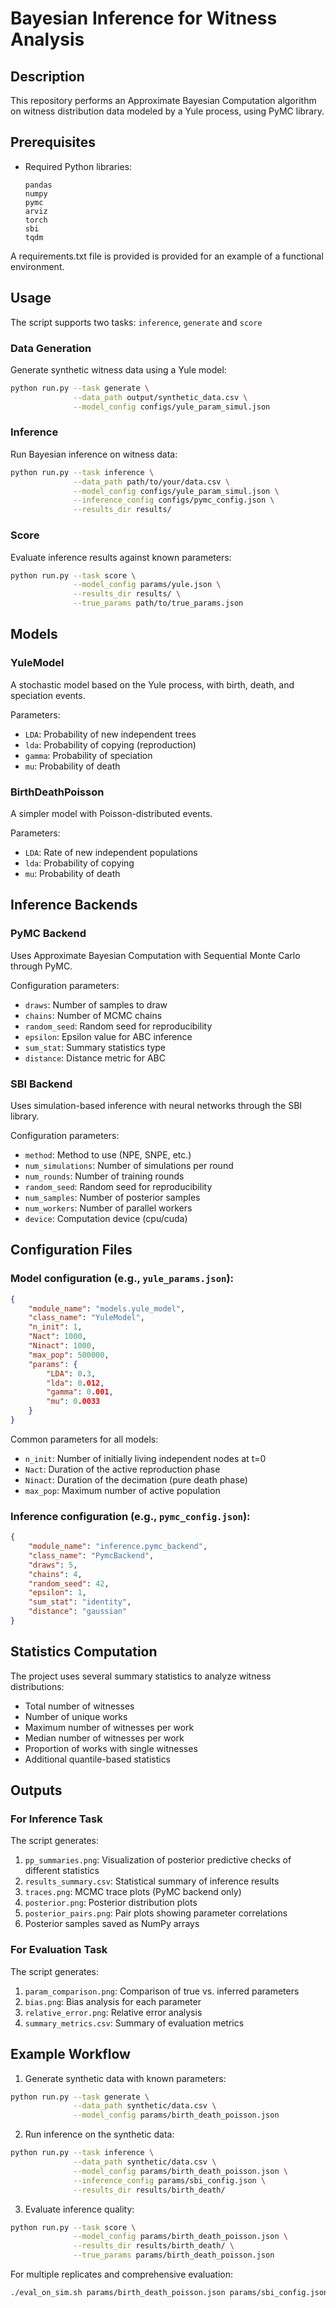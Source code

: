# Bayesian Inference for Witness Analysis

## Description
This repository performs an Approximate Bayesian Computation algorithm on witness distribution data modeled by a Yule process, using PyMC library. 

## Prerequisites
- Required Python libraries:
  ```
  pandas
  numpy
  pymc
  arviz
  torch
  sbi
  tqdm
  ```

A requirements.txt file is provided is provided for an example of a functional environment.

## Usage


The script supports two tasks: `inference`, `generate` and `score`

### Data Generation

Generate synthetic witness data using a Yule model:

```bash
python run.py --task generate \
              --data_path output/synthetic_data.csv \
              --model_config configs/yule_param_simul.json
```

### Inference

Run Bayesian inference on witness data:

```bash
python run.py --task inference \
              --data_path path/to/your/data.csv \
              --model_config configs/yule_param_simul.json \
              --inference_config configs/pymc_config.json \
              --results_dir results/
```

### Score

Evaluate inference results against known parameters:

```bash
python run.py --task score \
              --model_config params/yule.json \
              --results_dir results/ \
              --true_params path/to/true_params.json
```

## Models

### YuleModel
A stochastic model based on the Yule process, with birth, death, and speciation events.

Parameters:
- `LDA`: Probability of new independent trees
- `lda`: Probability of copying (reproduction)
- `gamma`: Probability of speciation
- `mu`: Probability of death

### BirthDeathPoisson
A simpler model with Poisson-distributed events.

Parameters:
- `LDA`: Rate of new independent populations
- `lda`: Probability of copying
- `mu`: Probability of death

## Inference Backends

### PyMC Backend
Uses Approximate Bayesian Computation with Sequential Monte Carlo through PyMC.

Configuration parameters:
- `draws`: Number of samples to draw
- `chains`: Number of MCMC chains
- `random_seed`: Random seed for reproducibility
- `epsilon`: Epsilon value for ABC inference
- `sum_stat`: Summary statistics type
- `distance`: Distance metric for ABC

### SBI Backend
Uses simulation-based inference with neural networks through the SBI library.

Configuration parameters:
- `method`: Method to use (NPE, SNPE, etc.)
- `num_simulations`: Number of simulations per round
- `num_rounds`: Number of training rounds
- `random_seed`: Random seed for reproducibility
- `num_samples`: Number of posterior samples
- `num_workers`: Number of parallel workers
- `device`: Computation device (cpu/cuda)

## Configuration Files

### Model configuration (e.g., `yule_params.json`):
```json
{
    "module_name": "models.yule_model",
    "class_name": "YuleModel",
    "n_init": 1,
    "Nact": 1000,
    "Ninact": 1000,
    "max_pop": 500000,
    "params": {
        "LDA": 0.3,
        "lda": 0.012,
        "gamma": 0.001,
        "mu": 0.0033
    }
}
```

Common parameters for all models:
- `n_init`: Number of initially living independent nodes at t=0
- `Nact`: Duration of the active reproduction phase
- `Ninact`: Duration of the decimation (pure death phase)
- `max_pop`: Maximum number of active population

### Inference configuration (e.g., `pymc_config.json`):
```json
{
    "module_name": "inference.pymc_backend",
    "class_name": "PymcBackend",
    "draws": 5,
    "chains": 4,
    "random_seed": 42,
    "epsilon": 1,
    "sum_stat": "identity",
    "distance": "gaussian"
}
```

## Statistics Computation

The project uses several summary statistics to analyze witness distributions:
- Total number of witnesses
- Number of unique works
- Maximum number of witnesses per work
- Median number of witnesses per work
- Proportion of works with single witnesses
- Additional quantile-based statistics

## Outputs

### For Inference Task
The script generates:
1. `pp_summaries.png`: Visualization of posterior predictive checks of different statistics
2. `results_summary.csv`: Statistical summary of inference results
3. `traces.png`: MCMC trace plots (PyMC backend only)
4. `posterior.png`: Posterior distribution plots
5. `posterior_pairs.png`: Pair plots showing parameter correlations
6. Posterior samples saved as NumPy arrays

### For Evaluation Task
The script generates:
1. `param_comparison.png`: Comparison of true vs. inferred parameters
2. `bias.png`: Bias analysis for each parameter
3. `relative_error.png`: Relative error analysis
4. `summary_metrics.csv`: Summary of evaluation metrics

## Example Workflow

1. Generate synthetic data with known parameters:
```bash
python run.py --task generate \
              --data_path synthetic/data.csv \
              --model_config params/birth_death_poisson.json
```

2. Run inference on the synthetic data:
```bash
python run.py --task inference \
              --data_path synthetic/data.csv \
              --model_config params/birth_death_poisson.json \
              --inference_config params/sbi_config.json \
              --results_dir results/birth_death/
```

3. Evaluate inference quality:
```bash
python run.py --task score \
              --model_config params/birth_death_poisson.json \
              --results_dir results/birth_death/ \
              --true_params params/birth_death_poisson.json
```

For multiple replicates and comprehensive evaluation:
```bash
./eval_on_sim.sh params/birth_death_poisson.json params/sbi_config.json results/evaluation/ 10
```
